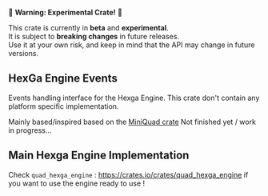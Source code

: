 🚧 **Warning: Experimental Crate!** 🚧

This crate is currently in **beta** and **experimental**.  
It is subject to **breaking changes** in future releases.  
Use it at your own risk, and keep in mind that the API may change in future versions.

## HexGa Engine Events

Events handling interface for the Hexga Engine.
This crate don't contain any platform specific implementation.

Mainly based/inspired based on the [MiniQuad crate](https://github.com/not-fl3/miniquad)
Not finished yet / work in progress...

## Main Hexga Engine Implementation

Check `quad_hexga_engine` : https://crates.io/crates/quad_hexga_engine if you want to use the engine ready to use !